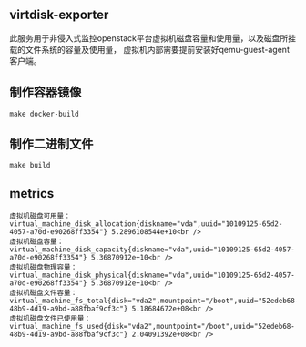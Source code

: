 ## virtdisk-exporter
此服务用于非侵入式监控openstack平台虚拟机磁盘容量和使用量，以及磁盘所挂载的文件系统的容量及使用量，
虚拟机内部需要提前安装好qemu-guest-agent客户端。

## 制作容器镜像
```make docker-build```

## 制作二进制文件
```make build```

## metrics
```
虚拟机磁盘可用量： virtual_machine_disk_allocation{diskname="vda",uuid="10109125-65d2-4057-a70d-e90268ff3354"} 5.2896108544e+10<br />
虚拟机磁盘容量： virtual_machine_disk_capacity{diskname="vda",uuid="10109125-65d2-4057-a70d-e90268ff3354"} 5.36870912e+10<br />
虚拟机磁盘物理容量： virtual_machine_disk_physical{diskname="vda",uuid="10109125-65d2-4057-a70d-e90268ff3354"} 5.36870912e+10<br />
虚拟机磁盘文件容量：virtual_machine_fs_total{disk="vda2",mountpoint="/boot",uuid="52edeb68-48b9-4d19-a9bd-a88fbaf9cf3c"} 5.18684672e+08<br />
虚拟机磁盘文件已使用量：virtual_machine_fs_used{disk="vda2",mountpoint="/boot",uuid="52edeb68-48b9-4d19-a9bd-a88fbaf9cf3c"} 2.04091392e+08<br />
```
